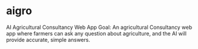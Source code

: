 # aigro
AI Agricultural Consultancy Web App Goal: An agricultural Consultancy web app where farmers can ask any question about agriculture, and the AI will provide accurate, simple answers.
